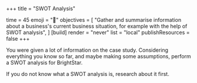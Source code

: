 +++
title = "SWOT Analysis"

time = 45
emoji = "🤖"
objectives = [
    "Gather and summarise information about a business's current business situation, for example with the help of SWOT analysis",
]
[build]
  render = "never"
  list = "local"
  publishResources = false
+++

You were given a lot of information on the case study. Considering everything you know so far, and maybe making some assumptions, perform a SWOT analysis for BrightStar.

If you do not know what a SWOT analysis is, research about it first. 
